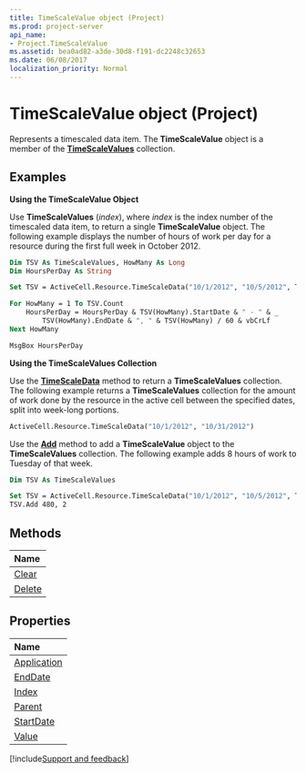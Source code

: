 ```yaml
---
title: TimeScaleValue object (Project)
ms.prod: project-server
api_name:
- Project.TimeScaleValue
ms.assetid: bea0ad82-a3de-30d8-f191-dc2248c32653
ms.date: 06/08/2017
localization_priority: Normal
---
```



# TimeScaleValue object (Project)

Represents a timescaled data item. The  **TimeScaleValue** object is a member of the **[TimeScaleValues](Project.timescalevalues.md)** collection.


## Examples

 **Using the TimeScaleValue Object**

Use  **TimeScaleValues** (_index_), where _index_ is the index number of the timescaled data item, to return a single **TimeScaleValue** object. The following example displays the number of hours of work per day for a resource during the first full week in October 2012.




```vb
Dim TSV As TimeScaleValues, HowMany As Long
Dim HoursPerDay As String

Set TSV = ActiveCell.Resource.TimeScaleData("10/1/2012", "10/5/2012", TimescaleUnit:=pjTimescaleDays)

For HowMany = 1 To TSV.Count
    HoursPerDay = HoursPerDay & TSV(HowMany).StartDate & " - " & _
        TSV(HowMany).EndDate & ", " & TSV(HowMany) / 60 & vbCrLf
Next HowMany

MsgBox HoursPerDay
```

 **Using the TimeScaleValues Collection**

Use the  **[TimeScaleData](./Project.Resource.TimeScaleData.md)** method to return a **TimeScaleValues** collection. The following example returns a **TimeScaleValues** collection for the amount of work done by the resource in the active cell between the specified dates, split into week-long portions.




```vb
ActiveCell.Resource.TimeScaleData("10/1/2012", "10/31/2012")
```

Use the  **[Add](./Project.TimeScaleValues.Add.md)** method to add a **TimeScaleValue** object to the **TimeScaleValues** collection. The following example adds 8 hours of work to Tuesday of that week.




```vb
Dim TSV As TimeScaleValues

Set TSV = ActiveCell.Resource.TimeScaleData("10/1/2012", "10/5/2012", TimescaleUnit:=pjTimescaleDays)
TSV.Add 480, 2
```


## Methods



|Name|
|:-----|
|[Clear](./Project.TimeScaleValue.Clear.md)|
|[Delete](./Project.TimeScaleValue.Delete.md)|

## Properties



|Name|
|:-----|
|[Application](./Project.TimeScaleValue.Application.md)|
|[EndDate](./Project.TimeScaleValue.EndDate.md)|
|[Index](./Project.TimeScaleValue.Index.md)|
|[Parent](./Project.TimeScaleValue.Parent.md)|
|[StartDate](./Project.TimeScaleValue.StartDate.md)|
|[Value](./Project.TimeScaleValue.Value.md)|

[!include[Support and feedback](~/includes/feedback-boilerplate.md)]